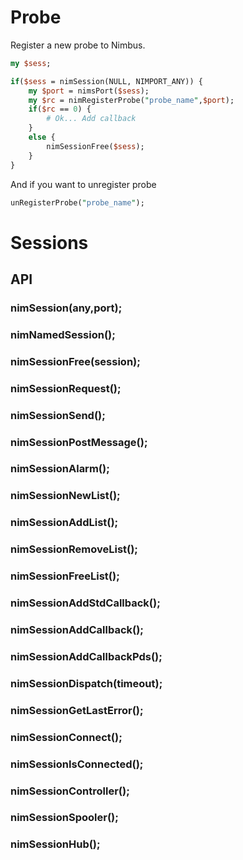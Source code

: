 # Probe

Register a new probe to Nimbus.

```perl
my $sess;

if($sess = nimSession(NULL, NIMPORT_ANY)) {
    my $port = nimsPort($sess);
    my $rc = nimRegisterProbe("probe_name",$port);
    if($rc == 0) {
        # Ok... Add callback 
    }
    else {
        nimSessionFree($sess);
    }
}
```

And if you want to unregister probe 

```perl
unRegisterProbe("probe_name");
```

# Sessions 

## API

### nimSession(any,port);

### nimNamedSession(); 

### nimSessionFree(session); 

### nimSessionRequest(); 

### nimSessionSend(); 

### nimSessionPostMessage(); 

### nimSessionAlarm(); 

### nimSessionNewList(); 

### nimSessionAddList(); 

### nimSessionRemoveList(); 

### nimSessionFreeList(); 

### nimSessionAddStdCallback(); 

### nimSessionAddCallback(); 

### nimSessionAddCallbackPds(); 

### nimSessionDispatch(timeout); 

### nimSessionGetLastError(); 

### nimSessionConnect(); 

### nimSessionIsConnected(); 

### nimSessionController(); 

### nimSessionSpooler(); 

### nimSessionHub(); 
